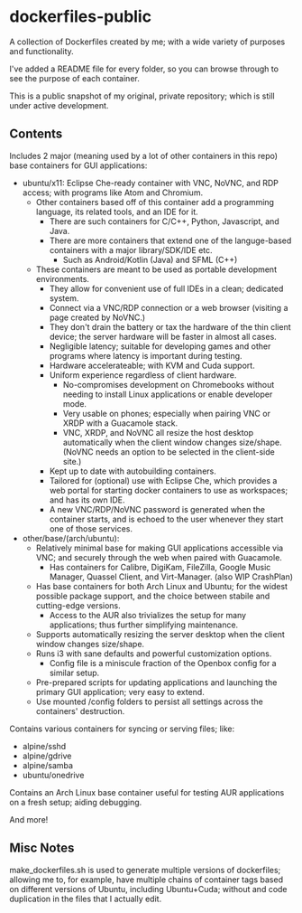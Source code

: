 # dockerfiles-public

A collection of Dockerfiles created by me; with a wide variety of purposes and functionality.

I've added a README file for every folder, so you can browse through to see the purpose of each container.

This is a public snapshot of my original, private repository; which is still under active development.

## Contents

Includes 2 major (meaning used by a lot of other containers in this repo) base containers for GUI applications:
* ubuntu/x11: Eclipse Che-ready container with VNC, NoVNC, and RDP access; with programs like Atom and Chromium.
  * Other containers based off of this container add a programming language, its related tools, and an IDE for it.
    * There are such containers for C/C++, Python, Javascript, and Java.
    * There are more containers that extend one of the languge-based containers with a major library/SDK/IDE etc.
      * Such as Android/Kotlin (Java) and SFML (C++)
  * These containers are meant to be used as portable development environments.
    * They allow for convenient use of full IDEs in a clean; dedicated system.
    * Connect via a VNC/RDP connection or a web browser (visiting a page created by NoVNC.)
    * They don't drain the battery or tax the hardware of the thin client device; the server hardware will be faster in almost all cases.
    * Negligible latency; suitable for developing games and other programs where latency is important during testing.
    * Hardware accelerateable; with KVM and Cuda support.
    * Uniform experience regardless of client hardware.
      * No-compromises development on Chromebooks without needing to install Linux applications or enable developer mode.
      * Very usable on phones; especially when pairing VNC or XRDP with a Guacamole stack.
      * VNC, XRDP, and NoVNC all resize the host desktop automatically when the client window changes size/shape. (NoVNC needs an option to be selected in the client-side site.)
    * Kept up to date with autobuilding containers.
    * Tailored for (optional) use with Eclipse Che, which provides a web portal for starting docker containers to use as workspaces; and has its own IDE.
    * A new VNC/RDP/NoVNC password is generated when the container starts, and is echoed to the user whenever they start one of those services.
* other/base/(arch/ubuntu):
  * Relatively minimal base for making GUI applications accessible via VNC; and securely through the web when paired with Guacamole.
    * Has containers for Calibre, DigiKam, FileZilla, Google Music Manager, Quassel Client, and Virt-Manager. (also WIP CrashPlan)
  * Has base containers for both Arch Linux and Ubuntu; for the widest possible package support, and the choice between stabile and cutting-edge versions.
    * Access to the AUR also trivializes the setup for many applications; thus further simplifying maintenance.
  * Supports automatically resizing the server desktop when the client window changes size/shape.
  * Runs i3 with sane defaults and powerful customization options.
    * Config file is a miniscule fraction of the Openbox config for a similar setup.
  * Pre-prepared scripts for updating applications and launching the primary GUI application; very easy to extend.
  * Use mounted /config folders to persist all settings across the containers' destruction.

Contains various containers for syncing or serving files; like:
* alpine/sshd
* alpine/gdrive
* alpine/samba
* ubuntu/onedrive

Contains an Arch Linux base container useful for testing AUR applications on a fresh setup; aiding debugging.

And more!

## Misc Notes

make_dockerfiles.sh is used to generate multiple versions of dockerfiles; allowing me to, for example, have multiple chains of container tags based on different versions of Ubuntu, including Ubuntu+Cuda; without and code duplication in the files that I actually edit.
